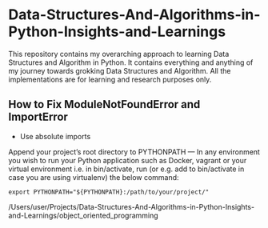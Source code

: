 # Data-Structures-And-Algorithms-in-Python-Insights-and-Learnings
This repository contains my overarching approach to learning Data Structures and Algorithm in Python. 
It contains everything and anything of my journey towards grokking Data Structures and Algorithm. 
All the implementations are for learning and research purposes only. 


## How to Fix ModuleNotFoundError and ImportError
- Use absolute imports

Append your project’s root directory to PYTHONPATH — In any environment you wish to run your Python application such as Docker, 
vagrant or your virtual environment i.e. in bin/activate, run (or e.g. add to bin/activate in case you are using virtualenv) the below command:

`export PYTHONPATH="${PYTHONPATH}:/path/to/your/project/"`

/Users/user/Projects/Data-Structures-And-Algorithms-in-Python-Insights-and-Learnings/object_oriented_programming